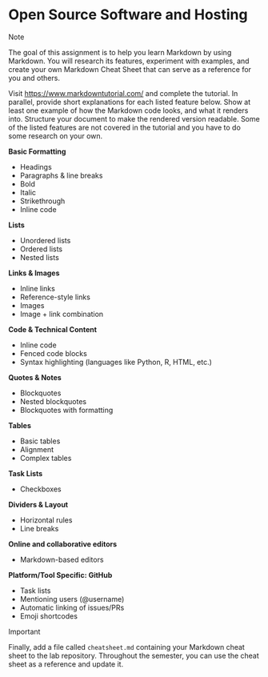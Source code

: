 # Open Source Software and Hosting

> [!NOTE]
> The goal of this assignment is to help you learn Markdown by using Markdown. You will research its features, experiment with examples, and create your own Markdown Cheat Sheet that can serve as a reference for you and others.
> 
> Visit https://www.markdowntutorial.com/ and complete the tutorial. In parallel, provide short explanations for each listed feature below. Show at least one example of how the Markdown code looks, and what it renders into. Structure your document to make the rendered version readable. Some of the listed features are not covered in the tutorial and you have to do some research on your own.

**Basic Formatting**
- Headings 
- Paragraphs & line breaks
- Bold 
- Italic
- Strikethrough 
- Inline code 

**Lists**
- Unordered lists
- Ordered lists
- Nested lists 

**Links & Images**
- Inline links 
- Reference-style links 
- Images 
- Image + link combination 

**Code & Technical Content**
- Inline code 
- Fenced code blocks 
- Syntax highlighting (languages like Python, R, HTML, etc.)

**Quotes & Notes**
- Blockquotes
- Nested blockquotes 
- Blockquotes with formatting 

**Tables**
- Basic tables 
- Alignment 
- Complex tables 

**Task Lists**
- Checkboxes

**Dividers & Layout**
- Horizontal rules 
- Line breaks 

**Online and collaborative editors**
- Markdown-based editors

**Platform/Tool Specific: GitHub**
- Task lists
- Mentioning users (@username)
- Automatic linking of issues/PRs 
- Emoji shortcodes

> [!IMPORTANT]
> Finally, add a file called `cheatsheet.md` containing your Markdown cheat sheet to the lab repository. Throughout the semester, you can use the cheat sheet as a reference and update it.
